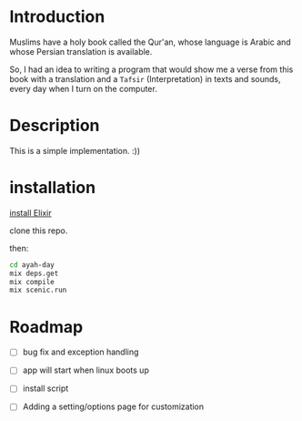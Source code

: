 # Introduction

Muslims have a holy book called the Qur'an, whose language is Arabic and whose Persian translation is available.

So, I had an idea to writing a program that would show me a verse from this book with a translation and a `Tafsir` (Interpretation)  in texts and sounds, every day when I turn on the computer.

# Description

This is a simple implementation. :))

# installation

[install Elixir](https://elixir-lang.org/install.html)

clone this repo.

then:

```bash
cd ayah-day
mix deps.get
mix compile
mix scenic.run
```

# Roadmap

* [ ] bug fix and exception handling
* [ ] app will start when linux boots up
* [ ] install script
* [ ] Adding a setting/options page for customization

